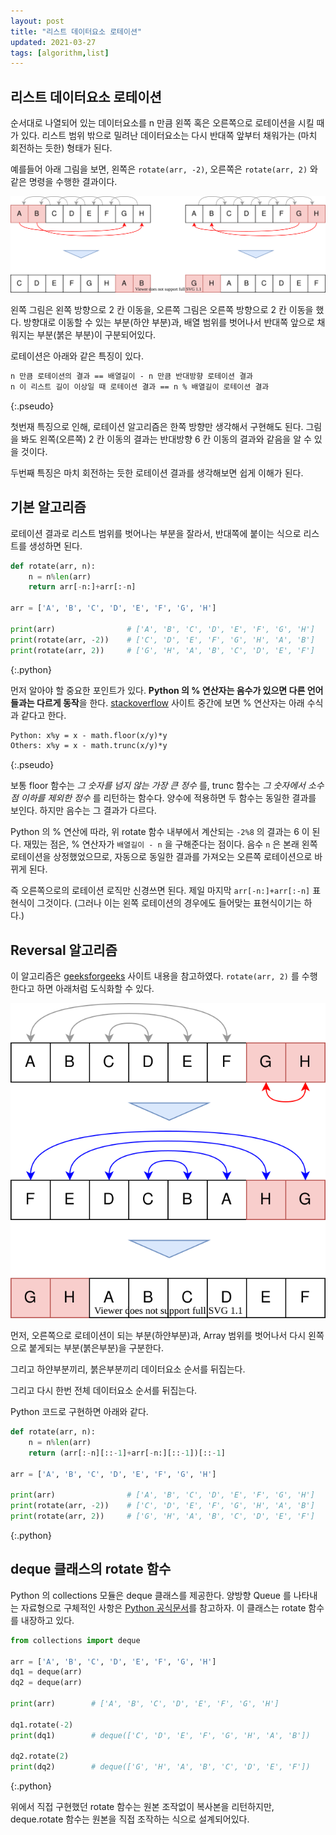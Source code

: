 ```yaml
---
layout: post
title: "리스트 데이터요소 로테이션"
updated: 2021-03-27
tags: [algorithm,list]
---
```


## 리스트 데이터요소 로테이션

순서대로 나열되어 있는 데이터요소를 n 만큼 왼쪽 혹은 오른쪽으로 로테이션을 시킬 때가 있다. 리스트 범위 밖으로 밀려난 데이터요소는 다시 반대쪽 앞부터 채워가는 (마치 회전하는 듯한) 형태가 된다.

예를들어 아래 그림을 보면, 왼쪽은 `rotate(arr, -2)`, 오른쪽은 `rotate(arr, 2)` 와 같은 명령을 수행한 결과이다.

![그림00](/img/algorithm/algorithm-0000.svg)

왼쪽 그림은 왼쪽 방향으로 2 칸 이동을, 오른쪽 그림은 오른쪽 방향으로 2 칸 이동을 했다. 방향대로 이동할 수 있는 부분(하얀 부분)과, 배열 범위를 벗어나서 반대쪽 앞으로 채워지는 부분(붉은 부분)이 구분되어있다.

로테이션은 아래와 같은 특징이 있다.

```txt
n 만큼 로테이션의 결과 == 배열길이 - n 만큼 반대방향 로테이션 결과
n 이 리스트 길이 이상일 때 로테이션 결과 == n % 배열길이 로테이션 결과
```
{:.pseudo}

첫번재 특징으로 인해, 로테이션 알고리즘은 한쪽 방향만 생각해서 구현해도 된다. 그림을 봐도 왼쪽(오른쪽) 2 칸 이동의 결과는 반대방향 6 칸 이동의 결과와 같음을 알 수 있을 것이다.

두번째 특징은 마치 회전하는 듯한 로테이션 결과를 생각해보면 쉽게 이해가 된다.

## 기본 알고리즘

로테이션 결과로 리스트 범위를 벗어나는 부분을 잘라서, 반대쪽에 붙이는 식으로 리스트를 생성하면 된다.

```py
def rotate(arr, n):
    n = n%len(arr)
    return arr[-n:]+arr[:-n]

arr = ['A', 'B', 'C', 'D', 'E', 'F', 'G', 'H']

print(arr)                # ['A', 'B', 'C', 'D', 'E', 'F', 'G', 'H']
print(rotate(arr, -2))    # ['C', 'D', 'E', 'F', 'G', 'H', 'A', 'B']
print(rotate(arr, 2))     # ['G', 'H', 'A', 'B', 'C', 'D', 'E', 'F']
```
{:.python}

먼저 알아야 할 중요한 포인트가 있다. **Python 의 % 연산자는 음수가 있으면 다른 언어들과는 다르게 동작**을 한다. [stackoverflow](https://stackoverflow.com/questions/3883004/the-modulo-operation-on-negative-numbers-in-python) 사이트 중간에 보면 % 연산자는 아래 수식과 같다고 한다.

```txt
Python: x%y = x - math.floor(x/y)*y
Others: x%y = x - math.trunc(x/y)*y
```
{:.pseudo}

보통 floor 함수는 *그 숫자를 넘지 않는 가장 큰 정수* 를, trunc 함수는 *그 숫자에서 소수점 이하를 제외한 정수* 를 리턴하는 함수다. 양수에 적용하면 두 함수는 동일한 결과를 보인다. 하지만 음수는 그 결과가 다르다.

Python 의 % 연산에 따라, 위 rotate 함수 내부에서 계산되는 `-2%8` 의 결과는 6 이 된다. 재밌는 점은, % 연산자가 `배열길이 - n` 을 구해준다는 점이다. 음수 `n` 은 본래 왼쪽 로테이션을 상정했었으므로, 자동으로 동일한 결과를 가져오는 오른쪽 로테이션으로 바뀌게 된다.

즉 오른쪽으로의 로테이션 로직만 신경쓰면 된다. 제일 마지막 `arr[-n:]+arr[:-n]` 표현식이 그것이다. (그러나 이는 왼쪽 로테이션의 경우에도 들어맞는 표현식이기는 하다.)

## Reversal 알고리즘

이 알고리즘은 [geeksforgeeks](https://www.geeksforgeeks.org/program-for-array-rotation-continued-reversal-algorithm/) 사이트 내용을 참고하였다. `rotate(arr, 2)` 를 수행한다고 하면 아래처럼 도식화할 수 있다.

![그림01](/img/algorithm/algorithm-0001.svg)

먼저, 오른쪽으로 로테이션이 되는 부분(하얀부분)과, Array 범위를 벗어나서 다시 왼쪽으로 붙게되는 부분(붉은부분)을 구분한다.

그리고 하얀부분끼리, 붉은부분끼리 데이터요소 순서를 뒤집는다.

그리고 다시 한번 전체 데이터요소 순서를 뒤집는다.

Python 코드로 구현하면 아래와 같다.

```py
def rotate(arr, n):
    n = n%len(arr)
    return (arr[:-n][::-1]+arr[-n:][::-1])[::-1]

arr = ['A', 'B', 'C', 'D', 'E', 'F', 'G', 'H']

print(arr)                # ['A', 'B', 'C', 'D', 'E', 'F', 'G', 'H']
print(rotate(arr, -2))    # ['C', 'D', 'E', 'F', 'G', 'H', 'A', 'B']
print(rotate(arr, 2))     # ['G', 'H', 'A', 'B', 'C', 'D', 'E', 'F']
```
{:.python}

## deque 클래스의 rotate 함수

Python 의 collections 모듈은 deque 클래스를 제공한다. 양방향 Queue 를 나타내는 자료형으로 구체적인 사항은 [Python 공식문서](https://docs.python.org/ko/3.9/library/collections.html#collections.deque)를 참고하자. 이 클래스는 rotate 함수를 내장하고 있다.

```py
from collections import deque

arr = ['A', 'B', 'C', 'D', 'E', 'F', 'G', 'H']
dq1 = deque(arr)
dq2 = deque(arr)

print(arr)        # ['A', 'B', 'C', 'D', 'E', 'F', 'G', 'H']

dq1.rotate(-2)
print(dq1)        # deque(['C', 'D', 'E', 'F', 'G', 'H', 'A', 'B'])

dq2.rotate(2)
print(dq2)        # deque(['G', 'H', 'A', 'B', 'C', 'D', 'E', 'F'])
```
{:.python}

위에서 직접 구현했던 rotate 함수는 원본 조작없이 복사본을 리턴하지만, deque.rotate 함수는 원본을 직접 조작하는 식으로 설계되어있다.